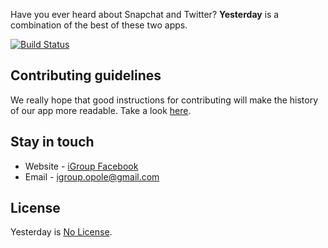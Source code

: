 Have you ever heard about Snapchat and Twitter? **Yesterday** is a combination of the best of these two apps.

[![Build Status](https://travis-ci.com/igroup-opole/yesterday-client.svg?branch=master)](https://travis-ci.com/igroup-opole/yesterday-client)

## Contributing guidelines

We really hope that good instructions for contributing will make the history of our app more readable. Take a look [here](CONTRIBUTING.md).

## Stay in touch

* Website - [iGroup Facebook](https://www.facebook.com/igroup.opole/)
* Email - [igroup.opole@gmail.com](mailto:igroup.opole@gmail.com)

## License

Yesterday is [No License](LICENSE).